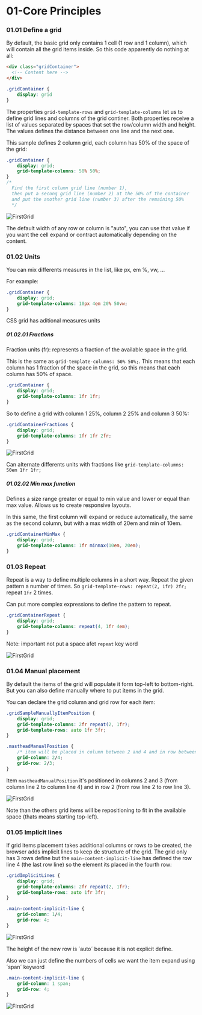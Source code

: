# 01-Core Principles

### 01.01 Define a grid

By default, the basic grid only contains 1 cell (1 row and 1 column), which will contain all the grid items inside. So this code apparently do nothing at all:

```html
<div class="gridContainer">
  <!-- Content here -->
</div>
```

```css
.gridContainer {
    display: grid
}
```

The properties `grid-template-rows` and `grid-template-columns` let us to define grid lines and columns of the grid continer. Both properties receive a list of values separated by spaces that set the row/column width and height. The values defines the distance between  one line and the next one.


This sample defines 2 column grid, each column has 50% of the space of the grid:
```css
.gridContainer {
    display: grid;
    grid-template-columns: 50% 50%; 
}
/* 
  Find the first column grid line (number 1), 
  then put a secong grid line (number 2) at the 50% of the container 
  and put the another grid line (number 3) after the remaining 50% 
  */
```

![FirstGrid](assets/FirstGrid.png?raw=true)


The default width of any row or column is "auto", you can use that value if you want the cell expand or contract automatically depending on the content.

### 01.02 Units

You can mix differents measures in the list, like px, em %, vw, ...

For example:
```css
.gridContainer {
    display: grid;
    grid-template-columns: 10px 4em 20% 50vw; 
}
```

CSS grid has aditional measures units

##### 01.02.01 Fractions

Fraction units (fr): represents a fraction of the available space in the grid.

This is the same as `grid-template-columns: 50% 50%;`. This means that each column has 1 fraction of the space in the grid, so this means that each column has 50% of space.
```css
.gridContainer {
    display: grid;
    grid-template-columns: 1fr 1fr; 
}
```

So to define a grid with column 1 25%, column 2 25% and column 3 50%:

```css
.gridContainerFractions {
    display: grid;
    grid-template-columns: 1fr 1fr 2fr;
}
```

![FirstGrid](assets/UnitFractions.png?raw=true)


Can alternate differents units with fractions like `grid-template-columns: 50em 1fr 1fr;`

##### 01.02.02 Min max function

Defines a size range greater or equal to min value and lower or equal than max value. Allows us to create responsive layouts.

In this same, the first column will expand or reduce automatically, the same as the second column, but with a max width of 20em and min of 10em.
```css
.gridContainerMinMax {
    display: grid;
    grid-template-columns: 1fr minmax(10em, 20em);
}
```

### 01.03 Repeat

Repeat is a way to define multiple columns in a short way. Repeat the given pattern a number of times. 
So `grid-template-rows: repeat(2, 1fr) 2fr;` repeat `1fr` 2 times.

Can put more complex expressions to define the pattern to repeat.

```css
.gridContainerRepeat {
    display: grid;
    grid-template-columns: repeat(4, 1fr 4em);
}
```

Note: important not put a space afet `repeat` key word

![FirstGrid](assets/Repeat.png?raw=true)



### 01.04 Manual placement

By default the items of the grid will populate it form top-left to bottom-right. But you can also define manually where to put items in the grid.

You can declare the grid column and grid row for each item:

```css
.gridSampleManuallyItemPosition {
    display: grid;
    grid-template-columns: 2fr repeat(2, 1fr);
    grid-template-rows: auto 1fr 3fr;
}

.mastheadManualPosition {
    /* item will be placed in column between 2 and 4 and in row between 2 and 3 */
    grid-column: 2/4;
    grid-row: 2/3;
}
```

Item `mastheadManualPosition` it's positioned in columns 2 and 3 (from column line 2 to column line 4) and in row 2 (from row line 2 to row line 3).

![FirstGrid](assets/ItemGridManualPosition.png?raw=true)

Note than the others grid items will be repositioning to fit in the available space (thats means starting top-left).


### 01.05 Implicit lines

If grid items placement takes additional columns or rows to be created, the browser adds implicit lines to keep de structure of the grid.
The grid only has 3 rows define but the `main-content-implicit-line` has defined the row line 4 (the last row line) so the element its placed in the fourth row:

```css
.gridImplicitLines {
    display: grid;
    grid-template-columns: 2fr repeat(2, 1fr);
    grid-template-rows: auto 1fr 3fr;
}

.main-content-implicit-line {
    grid-column: 1/4;
    grid-row: 4;
}
```
![FirstGrid](assets/ImplicitLines.png?raw=true)

The height of the new row is ´auto´ because it is not explicit define.

Also we can just define the numbers of cells we want the item expand using ´span´ keyword
```css
.main-content-implicit-line {
    grid-column: 1 span;
    grid-row: 4;
}
```

![FirstGrid](assets/span.png?raw=true)



